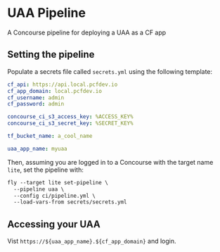 # UAA Pipeline

A Concourse pipeline for deploying a UAA as a CF app

## Setting the pipeline

Populate a secrets file called `secrets.yml` using the following template:

```yaml
cf_api: https://api.local.pcfdev.io
cf_app_domain: local.pcfdev.io
cf_username: admin
cf_password: admin

concourse_ci_s3_access_key: %ACCESS_KEY%
concourse_ci_s3_secret_key: %SECRET_KEY%

tf_bucket_name: a_cool_name

uaa_app_name: myuaa
```

Then, assuming you are logged in to a Concourse with the target name `lite`, set the pipeline with:

```txt
fly --target lite set-pipeline \
  --pipeline uaa \
  --config ci/pipeline.yml \
  --load-vars-from secrets/secrets.yml
```

## Accessing your UAA

Vist `https://${uaa_app_name}.${cf_app_domain}` and login.
